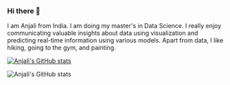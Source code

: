 ### Hi there 👋

I am Anjali from India. I am doing my master's in Data Science. I really enjoy communicating valuable insights about data using visualization and predicting real-time information using various models. Apart from data, I like hiking, going to the gym, and painting.

[![Anjali's GitHub stats](https://github-readme-stats.vercel.app/api?username=ianjali)](https://github.com/ianjali/github-readme-stats)

![Anjali's GitHub stats](https://github-readme-stats.vercel.app/api?username=anjali&show_icons=true&theme=radical)
